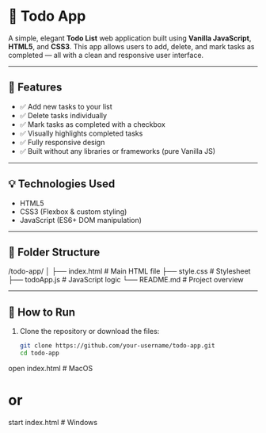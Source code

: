 # 📝 Todo App

A simple, elegant **Todo List** web application built using **Vanilla JavaScript**, **HTML5**, and **CSS3**. This app allows users to add, delete, and mark tasks as completed — all with a clean and responsive user interface.

---

## 🚀 Features

- ✅ Add new tasks to your list
- ✅ Delete tasks individually
- ✅ Mark tasks as completed with a checkbox
- ✅ Visually highlights completed tasks
- ✅ Fully responsive design
- ✅ Built without any libraries or frameworks (pure Vanilla JS)

---

## 💡 Technologies Used

- HTML5
- CSS3 (Flexbox & custom styling)
- JavaScript (ES6+ DOM manipulation)



---

## 📁 Folder Structure

/todo-app/
│
├── index.html # Main HTML file
├── style.css # Stylesheet
├── todoApp.js # JavaScript logic
└── README.md # Project overview


---

## 🔧 How to Run

1. Clone the repository or download the files:
   ```bash
   git clone https://github.com/your-username/todo-app.git
   cd todo-app
open index.html     # MacOS
# or
start index.html    # Windows
